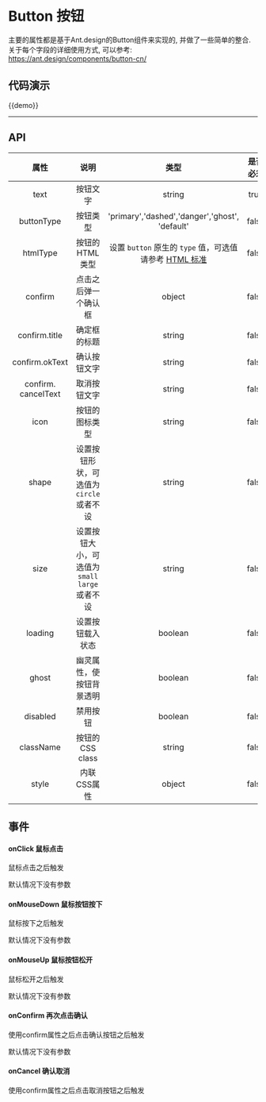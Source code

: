 # Button 按钮

主要的属性都是基于Ant.design的Button组件来实现的, 并做了一些简单的整合. 关于每个字段的详细使用方式, 可以参考: https://ant.design/components/button-cn/

## 代码演示

{{demo}}

-----
## API

|         属性          |                说明                |                    类型                    | 是否必须  |   默认值   |
| :-----------------: | :------------------------------: | :--------------------------------------: | :---: | :-----: |
|        text         |               按钮文字               |                  string                  | true  |  false  |
|     buttonType      |               按钮类型               | 'primary','dashed','danger','ghost', 'default' | false | default |
|      htmlType       |            按钮的HTML类型             | 设置 `button` 原生的 `type` 值，可选值请参考 [HTML 标准](https://developer.mozilla.org/en-US/docs/Web/HTML/Element/button#attr-type) | false | button  |
|       confirm       |            点击之后弹一个确认框            |                  object                  | false |    -    |
|    confirm.title    |              确定框的标题              |                  string                  | false |    -    |
|   confirm.okText    |              确认按钮文字              |                  string                  | false |   确认    |
| confirm. cancelText |              取消按钮文字              |                  string                  | false |   取消    |
|        icon         |             按钮的图标类型              |                  string                  | false |    -    |
|        shape        |    设置按钮形状，可选值为 `circle` 或者不设     |                  string                  | false |    -    |
|        size         | 设置按钮大小，可选值为 `small` `large` 或者不设 |                  string                  | false | default |
|       loading       |             设置按钮载入状态             |                 boolean                  | false |  false  |
|        ghost        |           幽灵属性，使按钮背景透明           |                 boolean                  | false |  false  |
|      disabled       |               禁用按钮               |                 boolean                  | false |  false  |
|      className      |           按钮的CSS class           |                  string                  | false |    -    |
|        style        |             内联CSS属性              |                  object                  | false |    -    |

## 事件

#### onClick 鼠标点击
鼠标点击之后触发

默认情况下没有参数

#### onMouseDown 鼠标按钮按下

鼠标按下之后触发

默认情况下没有参数

#### onMouseUp 鼠标按钮松开

鼠标松开之后触发

默认情况下没有参数

#### onConfirm 再次点击确认

使用confirm属性之后点击确认按钮之后触发

默认情况下没有参数

#### onCancel 确认取消

使用confirm属性之后点击取消按钮之后触发
